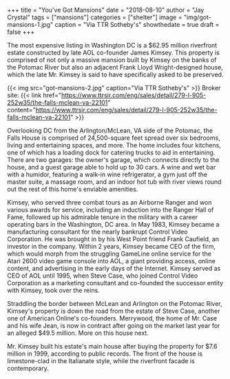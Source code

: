 +++
title = "You've Got Mansions"
date = "2018-08-10"
author = "Jay Crystal"
tags = ["mansions"]
categories = ["shelter"]
image = "img/got-mansions-1.jpg"
caption = "Via TTR Sotheby's"
showthedate = true
draft = false
+++

The most expensive listing in Washington DC is a $62.95 million riverfront estate constructed by late AOL co-founder James Kimsey. This property is comprised of not only a massive mansion built by Kimsey on the banks of the Potomac River but also an adjacent Frank Lloyd Wright-designed house, which the late Mr. Kimsey is said to have specifically asked to be preserved.

{{< img src="got-mansions-2.jpg" caption="Via TTR Sotheby's" >}}
Broker site: {{< link href="https://www.ttrsir.com/eng/sales/detail/279-l-905-252w35/the-falls-mclean-va-22101" content="https://www.ttrsir.com/eng/sales/detail/279-l-905-252w35/the-falls-mclean-va-22101" >}}

Overlooking DC from the Arlington/McLean, VA side of the Potomac, the Falls House is comprised of 24,500-square feet spread over six bedrooms, living and entertaining spaces, and more. The home includes four kitchens, one of which has a loading dock for catering trucks to aid in entertaining. There are two garages: the owner's garage, which connects directly to the house, and a guest garage able to hold up to 30 cars. A wine and wet bar with a humidor, featuring a walk-in wine refrigerator, a gym just off the master suite, a massage room, and an indoor hot tub with river views round out the rest of this home's enviable amenities.

Kimsey, who served three combat tours as an Airborne Ranger and won various awards for service, including an induction into the Ranger Hall of Fame, followed up his admirable tenure in the military with a career operating bars in the Washington, DC area. In May 1983, Kimsey became a manufacturing consultant for the nearly bankrupt Control Video Corporation. He was brought in by his West Point friend Frank Caufield, an investor in the company. Within 2 years, Kimsey became CEO of the firm, which would morph from the struggling GameLine online service for the Atari 2600 video game console into AOL, a giant providing access, online content, and advertising in the early days of the Internet. Kimsey served as CEO of AOL until 1995, when Steve Case, who joined Control Video Corporation as a marketing consultant and co-founded the successor entity with Kimsey, took over the reins.

Straddling the border between McLean and Arlington on the Potomac River, Kimsey's property is down the road from the estate of Steve Case, another one of American Online's co-founders. Merrywood, the home of Mr. Case and his wife Jean, is now in contract after going on the market last year for an alleged $49.5 million. More on this house next.

Mr. Kimsey built his estate's main house after buying the property for $7.6 million in 1999, according to public records. The front of the house is limestone-clad in the Italianate style, while the riverfront facade is contemporary.
